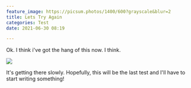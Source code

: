 ```yaml
---
feature_image: https://picsum.photos/1400/600?grayscale&blur=2
title: Lets Try Again
categories: Test
date: 2021-06-30 08:19

---
```

Ok. I think i've got the hang of this now. I think.

![](https://res.cloudinary.com/paddysplace/image/upload/v1624693694/undraw_work_in_progress_uhmv_ulcbyg.svg)

It's getting there slowly. Hopefully, this will be the last test and I'll have to start writing something!
